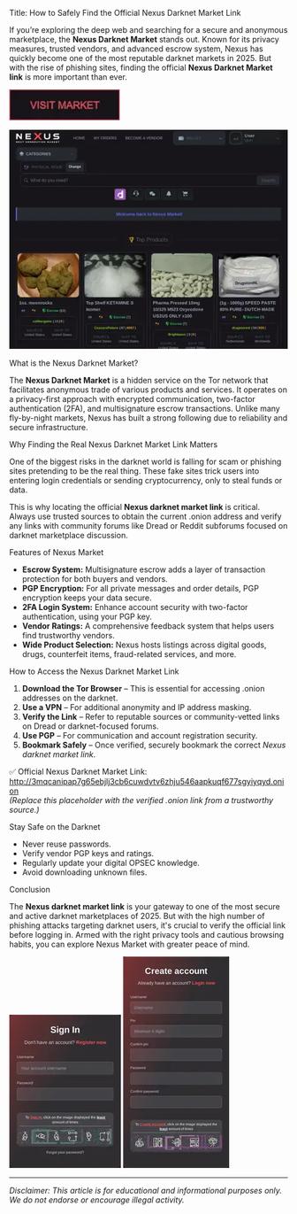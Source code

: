Title: How to Safely Find the Official Nexus Darknet Market Link

If you’re exploring the deep web and searching for a secure and anonymous marketplace, the **Nexus Darknet Market** stands out. Known for its privacy measures, trusted vendors, and advanced escrow system, Nexus has quickly become one of the most reputable darknet markets in 2025. But with the rise of phishing sites, finding the official **Nexus Darknet Market link** is more important than ever.

[<img src="/asset/crop.webp" width="200">](http://3mqcanipap7g65ebjlj3cb6cuwdvtv6zhju546aapkuqf677sgyiyqyd.onion)

<a href="http://3mqcanipap7g65ebjlj3cb6cuwdvtv6zhju546aapkuqf677sgyiyqyd.onion"><img src="/asset/reset.webp" alt="image" style="max-width: 100%;"></a>


What is the Nexus Darknet Market?

The **Nexus Darknet Market** is a hidden service on the Tor network that facilitates anonymous trade of various products and services. It operates on a privacy-first approach with encrypted communication, two-factor authentication (2FA), and multisignature escrow transactions. Unlike many fly-by-night markets, Nexus has built a strong following due to reliability and secure infrastructure.

Why Finding the Real Nexus Darknet Market Link Matters

One of the biggest risks in the darknet world is falling for scam or phishing sites pretending to be the real thing. These fake sites trick users into entering login credentials or sending cryptocurrency, only to steal funds or data.

This is why locating the official **Nexus darknet market link** is critical. Always use trusted sources to obtain the current .onion address and verify any links with community forums like Dread or Reddit subforums focused on darknet marketplace discussion.

Features of Nexus Market

- **Escrow System:** Multisignature escrow adds a layer of transaction protection for both buyers and vendors.
- **PGP Encryption:** For all private messages and order details, PGP encryption keeps your data secure.
- **2FA Login System:** Enhance account security with two-factor authentication, using your PGP key.
- **Vendor Ratings:** A comprehensive feedback system that helps users find trustworthy vendors.
- **Wide Product Selection:** Nexus hosts listings across digital goods, drugs, counterfeit items, fraud-related services, and more.

How to Access the Nexus Darknet Market Link

1. **Download the Tor Browser** – This is essential for accessing .onion addresses on the darknet.
2. **Use a VPN** – For additional anonymity and IP address masking.
3. **Verify the Link** – Refer to reputable sources or community-vetted links on Dread or darknet-focused forums.
4. **Use PGP** – For communication and account registration security.
5. **Bookmark Safely** – Once verified, securely bookmark the correct *Nexus darknet market link*.

✅ Official Nexus Darknet Market Link: http://3mqcanipap7g65ebjlj3cb6cuwdvtv6zhju546aapkuqf677sgyiyqyd.onion  
*(Replace this placeholder with the verified .onion link from a trustworthy source.)*

Stay Safe on the Darknet

- Never reuse passwords.
- Verify vendor PGP keys and ratings.
- Regularly update your digital OPSEC knowledge.
- Avoid downloading unknown files.

Conclusion

The **Nexus darknet market link** is your gateway to one of the most secure and active darknet marketplaces of 2025. But with the high number of phishing attacks targeting darknet users, it's crucial to verify the official link before logging in. Armed with the right privacy tools and cautious browsing habits, you can explore Nexus Market with greater peace of mind.

<a href="http://3mqcanipap7g65ebjlj3cb6cuwdvtv6zhju546aapkuqf677sgyiyqyd.onion"><img src="/asset/runtime.webp" style="max-width: 100%;"></a>
<a href="http://3mqcanipap7g65ebjlj3cb6cuwdvtv6zhju546aapkuqf677sgyiyqyd.onion"><img src="/asset/hint.webp" style="max-width: 100%;"></a>

---
*Disclaimer: This article is for educational and informational purposes only. We do not endorse or encourage illegal activity.*